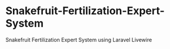 # Snakefruit-Fertilization-Expert-System
 Snakefruit Fertilization Expert System using Laravel Livewire
